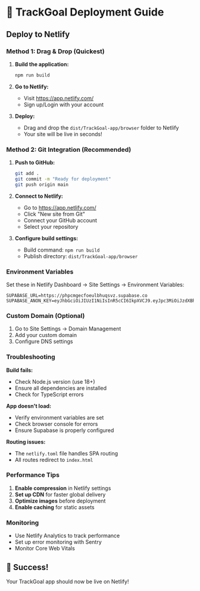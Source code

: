 # 🚀 TrackGoal Deployment Guide

## Deploy to Netlify

### Method 1: Drag & Drop (Quickest)

1. **Build the application:**
   ```bash
   npm run build
   ```

2. **Go to Netlify:**
   - Visit https://app.netlify.com/
   - Sign up/Login with your account

3. **Deploy:**
   - Drag and drop the `dist/TrackGoal-app/browser` folder to Netlify
   - Your site will be live in seconds!

### Method 2: Git Integration (Recommended)

1. **Push to GitHub:**
   ```bash
   git add .
   git commit -m "Ready for deployment"
   git push origin main
   ```

2. **Connect to Netlify:**
   - Go to https://app.netlify.com/
   - Click "New site from Git"
   - Connect your GitHub account
   - Select your repository

3. **Configure build settings:**
   - Build command: `npm run build`
   - Publish directory: `dist/TrackGoal-app/browser`

### Environment Variables

Set these in Netlify Dashboard → Site Settings → Environment Variables:

```
SUPABASE_URL=https://phpcmgecfoeulbhuqsvz.supabase.co
SUPABASE_ANON_KEY=eyJhbGciOiJIUzI1NiIsInR5cCI6IkpXVCJ9.eyJpc3MiOiJzdXBhYmFzZSIsInJlZiI6InBocGNtZ2VjZm9ldWxiaHVxc3Z6Iiwicm9sZSI6ImFub24iLCJpYXQiOjE3NTI1MDg2NTcsImV4cCI6MjA2ODA4NDY1N30.NctdWI7xQ7E96YRK7RYNnA_9KLV3VUaC4o0rlHTbAp4
```

### Custom Domain (Optional)

1. Go to Site Settings → Domain Management
2. Add your custom domain
3. Configure DNS settings

### Troubleshooting

**Build fails:**
- Check Node.js version (use 18+)
- Ensure all dependencies are installed
- Check for TypeScript errors

**App doesn't load:**
- Verify environment variables are set
- Check browser console for errors
- Ensure Supabase is properly configured

**Routing issues:**
- The `netlify.toml` file handles SPA routing
- All routes redirect to `index.html`

### Performance Tips

1. **Enable compression** in Netlify settings
2. **Set up CDN** for faster global delivery
3. **Optimize images** before deployment
4. **Enable caching** for static assets

### Monitoring

- Use Netlify Analytics to track performance
- Set up error monitoring with Sentry
- Monitor Core Web Vitals

## 🎉 Success!

Your TrackGoal app should now be live on Netlify! 